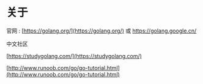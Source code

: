 # 关于

官网 : [https://golang.org/](https://golang.org/) 或 https://golang.google.cn/

中文社区

[https://studygolang.com/](https://studygolang.com/)

[http://www.runoob.com/go/go-tutorial.html](http://www.runoob.com/go/go-tutorial.html)

